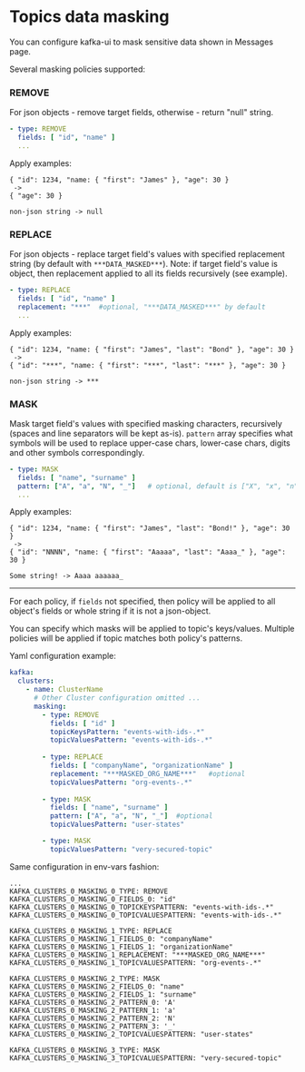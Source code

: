 # Topics data masking

You can configure kafka-ui to mask sensitive data shown in Messages page.

Several masking policies supported:

### REMOVE
For json objects - remove target fields, otherwise - return "null" string.
```yaml
- type: REMOVE
  fields: [ "id", "name" ]
  ...
```

Apply examples:
```
{ "id": 1234, "name: { "first": "James" }, "age": 30 } 
 ->
{ "age": 30 } 
```
```
non-json string -> null
```

### REPLACE
For json objects - replace target field's values with specified replacement string (by default with `***DATA_MASKED***`). Note: if target field's value is object, then replacement applied to all its fields recursively (see example). 

```yaml
- type: REPLACE
  fields: [ "id", "name" ]
  replacement: "***"  #optional, "***DATA_MASKED***" by default
  ...
```

Apply examples:
```
{ "id": 1234, "name: { "first": "James", "last": "Bond" }, "age": 30 } 
 ->
{ "id": "***", "name: { "first": "***", "last": "***" }, "age": 30 } 
```
```
non-json string -> ***
```

### MASK
Mask target field's values with specified masking characters, recursively (spaces and line separators will be kept as-is).
`pattern` array specifies what symbols will be used to replace upper-case chars, lower-case chars, digits and other symbols correspondingly.

```yaml
- type: MASK
  fields: [ "name", "surname" ]
  pattern: ["A", "a", "N", "_"]   # optional, default is ["X", "x", "n", "-"]
  ...
```

Apply examples:
```
{ "id": 1234, "name: { "first": "James", "last": "Bond!" }, "age": 30 } 
 ->
{ "id": "NNNN", "name: { "first": "Aaaaa", "last": "Aaaa_" }, "age": 30 } 
```
```
Some string! -> Aaaa aaaaaa_
```

----

For each policy, if `fields` not specified, then policy will be applied to all object's fields or whole string if it is not a json-object.

You can specify which masks will be applied to topic's keys/values. Multiple policies will be applied if topic matches both policy's patterns.

Yaml configuration example:
```yaml
kafka:
  clusters:
    - name: ClusterName
      # Other Cluster configuration omitted ... 
      masking:
        - type: REMOVE
          fields: [ "id" ]
          topicKeysPattern: "events-with-ids-.*"
          topicValuesPattern: "events-with-ids-.*"
          
        - type: REPLACE
          fields: [ "companyName", "organizationName" ]
          replacement: "***MASKED_ORG_NAME***"   #optional
          topicValuesPattern: "org-events-.*"
        
        - type: MASK
          fields: [ "name", "surname" ]
          pattern: ["A", "a", "N", "_"]  #optional
          topicValuesPattern: "user-states"

        - type: MASK
          topicValuesPattern: "very-secured-topic"
```

Same configuration in env-vars fashion:
```
...
KAFKA_CLUSTERS_0_MASKING_0_TYPE: REMOVE
KAFKA_CLUSTERS_0_MASKING_0_FIELDS_0: "id"
KAFKA_CLUSTERS_0_MASKING_0_TOPICKEYSPATTERN: "events-with-ids-.*"
KAFKA_CLUSTERS_0_MASKING_0_TOPICVALUESPATTERN: "events-with-ids-.*"

KAFKA_CLUSTERS_0_MASKING_1_TYPE: REPLACE
KAFKA_CLUSTERS_0_MASKING_1_FIELDS_0: "companyName"
KAFKA_CLUSTERS_0_MASKING_1_FIELDS_1: "organizationName"
KAFKA_CLUSTERS_0_MASKING_1_REPLACEMENT: "***MASKED_ORG_NAME***"
KAFKA_CLUSTERS_0_MASKING_1_TOPICVALUESPATTERN: "org-events-.*"

KAFKA_CLUSTERS_0_MASKING_2_TYPE: MASK
KAFKA_CLUSTERS_0_MASKING_2_FIELDS_0: "name"
KAFKA_CLUSTERS_0_MASKING_2_FIELDS_1: "surname"
KAFKA_CLUSTERS_0_MASKING_2_PATTERN_0: 'A'
KAFKA_CLUSTERS_0_MASKING_2_PATTERN_1: 'a'
KAFKA_CLUSTERS_0_MASKING_2_PATTERN_2: 'N'
KAFKA_CLUSTERS_0_MASKING_2_PATTERN_3: '_'
KAFKA_CLUSTERS_0_MASKING_2_TOPICVALUESPATTERN: "user-states"

KAFKA_CLUSTERS_0_MASKING_3_TYPE: MASK
KAFKA_CLUSTERS_0_MASKING_3_TOPICVALUESPATTERN: "very-secured-topic"
```